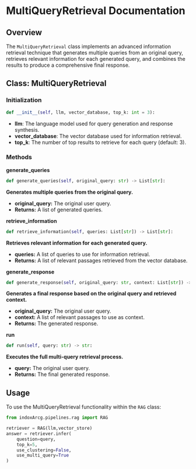 # MultiQueryRetrieval Documentation

## Overview

The `MultiQueryRetrieval` class implements an advanced information retrieval technique that generates multiple queries from an original query, retrieves relevant information for each generated query, and combines the results to produce a comprehensive final response.

## Class: MultiQueryRetrieval

### Initialization

```python
def __init__(self, llm, vector_database, top_k: int = 3):
```

- **llm**: The language model used for query generation and response synthesis.
- **vector_database**: The vector database used for information retrieval.
- **top_k**: The number of top results to retrieve for each query (default: 3).

### Methods

**generate_queries**

```python
def generate_queries(self, original_query: str) -> List[str]:
```

**Generates multiple queries from the original query.**

- **original_query:** The original user query.
- **Returns:** A list of generated queries.

**retrieve_information**

```python
def retrieve_information(self, queries: List[str]) -> List[str]:
```

**Retrieves relevant information for each generated query.**

- **queries:** A list of queries to use for information retrieval.
- **Returns:** A list of relevant passages retrieved from the vector database.

**generate_response**

```python
def generate_response(self, original_query: str, context: List[str]) -> str:
```

**Generates a final response based on the original query and retrieved context.**

- **original_query:** The original user query.
- **context:** A list of relevant passages to use as context.
- **Returns:** The generated response.

**run**

```python
def run(self, query: str) -> str:
```

**Executes the full multi-query retrieval process.**

- **query:** The original user query.
- **Returns:** The final generated response.

## Usage

To use the MultiQueryRetrieval functionality within the `RAG` class:

```python
from indoxArcg.pipelines.rag import RAG

retriever = RAG(llm,vector_store)
answer = retriever.infer(
    question=query,
    top_k=5,
    use_clustering=False,
    use_multi_query=True
)
```

